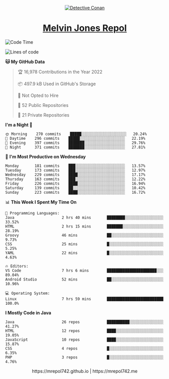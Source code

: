 <p align="center">

<a href="https://mrepol742.github.io">
  <img alt="Detective Conan" src="https://mrepol742-gif-randomizer.vercel.app/api/" /> 
  </a> 
<h1 align="center"><a href="https://mrepol742.github.io/">Melvin Jones Repol</a></h1>
</p>

[comment]: <> (This is a automated generated Data from github action workflow)
[comment]: <> (START OF GENERATED DATA)

<!--START_SECTION:waka-->
![Code Time](http://img.shields.io/badge/Code%20Time-711%20hrs%2014%20mins-blue)

![Lines of code](https://img.shields.io/badge/From%20Hello%20World%20I%27ve%20Written-236%20Thousand%20lines%20of%20code-blue)

**🐱 My GitHub Data** 

> 🏆 16,978 Contributions in the Year 2022
 > 
> 📦 497.9 kB Used in GitHub's Storage 
 > 
> 🚫 Not Opted to Hire
 > 
> 📜 52 Public Repositories 
 > 
> 🔑 21 Private Repositories  
 > 
**I'm a Night 🦉** 

```text
🌞 Morning    270 commits    █████░░░░░░░░░░░░░░░░░░░░   20.24% 
🌆 Daytime    296 commits    █████░░░░░░░░░░░░░░░░░░░░   22.19% 
🌃 Evening    397 commits    ███████░░░░░░░░░░░░░░░░░░   29.76% 
🌙 Night      371 commits    ███████░░░░░░░░░░░░░░░░░░   27.81%

```
📅 **I'm Most Productive on Wednesday** 

```text
Monday       181 commits    ███░░░░░░░░░░░░░░░░░░░░░░   13.57% 
Tuesday      173 commits    ███░░░░░░░░░░░░░░░░░░░░░░   12.97% 
Wednesday    229 commits    ████░░░░░░░░░░░░░░░░░░░░░   17.17% 
Thursday     163 commits    ███░░░░░░░░░░░░░░░░░░░░░░   12.22% 
Friday       226 commits    ████░░░░░░░░░░░░░░░░░░░░░   16.94% 
Saturday     139 commits    ██░░░░░░░░░░░░░░░░░░░░░░░   10.42% 
Sunday       223 commits    ████░░░░░░░░░░░░░░░░░░░░░   16.72%

```


📊 **This Week I Spent My Time On** 

```text
💬 Programming Languages: 
Java                     2 hrs 40 mins       ████████░░░░░░░░░░░░░░░░░   33.52% 
HTML                     2 hrs 15 mins       ███████░░░░░░░░░░░░░░░░░░   28.19% 
Groovy                   46 mins             ██░░░░░░░░░░░░░░░░░░░░░░░   9.73% 
CSS                      25 mins             █░░░░░░░░░░░░░░░░░░░░░░░░   5.25% 
YAML                     22 mins             █░░░░░░░░░░░░░░░░░░░░░░░░   4.63%

🔥 Editors: 
VS Code                  7 hrs 6 mins        ██████████████████████░░░   89.04% 
Android Studio           52 mins             ██░░░░░░░░░░░░░░░░░░░░░░░   10.96%

💻 Operating System: 
Linux                    7 hrs 59 mins       █████████████████████████   100.0%

```

**I Mostly Code in Java** 

```text
Java                     26 repos            ██████████░░░░░░░░░░░░░░░   41.27% 
HTML                     12 repos            ████░░░░░░░░░░░░░░░░░░░░░   19.05% 
JavaScript               10 repos            ████░░░░░░░░░░░░░░░░░░░░░   15.87% 
CSS                      4 repos             █░░░░░░░░░░░░░░░░░░░░░░░░   6.35% 
PHP                      3 repos             █░░░░░░░░░░░░░░░░░░░░░░░░   4.76%

```



<!--END_SECTION:waka-->

[comment]: <> (END OF GENERATED DATA)

<p align="center"> https://mrepol742.github.io | https://mrepol742.me </p>
